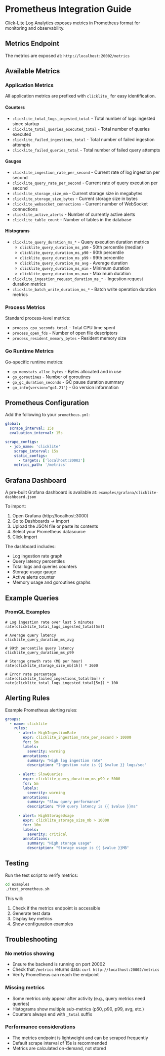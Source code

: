 # Prometheus Integration Guide

Click-Lite Log Analytics exposes metrics in Prometheus format for monitoring and observability.

## Metrics Endpoint

The metrics are exposed at: `http://localhost:20002/metrics`

## Available Metrics

### Application Metrics

All application metrics are prefixed with `clicklite_` for easy identification.

#### Counters
- `clicklite_total_logs_ingested_total` - Total number of logs ingested since startup
- `clicklite_total_queries_executed_total` - Total number of queries executed
- `clicklite_failed_ingestions_total` - Total number of failed ingestion attempts
- `clicklite_failed_queries_total` - Total number of failed query attempts

#### Gauges
- `clicklite_ingestion_rate_per_second` - Current rate of log ingestion per second
- `clicklite_query_rate_per_second` - Current rate of query execution per second
- `clicklite_storage_size_mb` - Current storage size in megabytes
- `clicklite_storage_size_bytes` - Current storage size in bytes
- `clicklite_websocket_connections` - Current number of WebSocket connections
- `clicklite_active_alerts` - Number of currently active alerts
- `clicklite_table_count` - Number of tables in the database

#### Histograms
- `clicklite_query_duration_ms_*` - Query execution duration metrics
  - `clicklite_query_duration_ms_p50` - 50th percentile (median)
  - `clicklite_query_duration_ms_p90` - 90th percentile
  - `clicklite_query_duration_ms_p99` - 99th percentile
  - `clicklite_query_duration_ms_avg` - Average duration
  - `clicklite_query_duration_ms_min` - Minimum duration
  - `clicklite_query_duration_ms_max` - Maximum duration
- `clicklite_ingestion_request_duration_ms_*` - Ingestion request duration metrics
- `clicklite_batch_write_duration_ms_*` - Batch write operation duration metrics

### Process Metrics

Standard process-level metrics:
- `process_cpu_seconds_total` - Total CPU time spent
- `process_open_fds` - Number of open file descriptors
- `process_resident_memory_bytes` - Resident memory size

### Go Runtime Metrics

Go-specific runtime metrics:
- `go_memstats_alloc_bytes` - Bytes allocated and in use
- `go_goroutines` - Number of goroutines
- `go_gc_duration_seconds` - GC pause duration summary
- `go_info{version="go1.21"}` - Go version information

## Prometheus Configuration

Add the following to your `prometheus.yml`:

```yaml
global:
  scrape_interval: 15s
  evaluation_interval: 15s

scrape_configs:
  - job_name: 'clicklite'
    scrape_interval: 15s
    static_configs:
      - targets: ['localhost:20002']
    metrics_path: '/metrics'
```

## Grafana Dashboard

A pre-built Grafana dashboard is available at:
`examples/grafana/clicklite-dashboard.json`

To import:
1. Open Grafana (http://localhost:3000)
2. Go to Dashboards → Import
3. Upload the JSON file or paste its contents
4. Select your Prometheus datasource
5. Click Import

The dashboard includes:
- Log ingestion rate graph
- Query latency percentiles
- Total logs and queries counters
- Storage usage gauge
- Active alerts counter
- Memory usage and goroutines graphs

## Example Queries

### PromQL Examples

```promql
# Log ingestion rate over last 5 minutes
rate(clicklite_total_logs_ingested_total[5m])

# Average query latency
clicklite_query_duration_ms_avg

# 99th percentile query latency
clicklite_query_duration_ms_p99

# Storage growth rate (MB per hour)
rate(clicklite_storage_size_mb[1h]) * 3600

# Error rate percentage
rate(clicklite_failed_ingestions_total[5m]) / rate(clicklite_total_logs_ingested_total[5m]) * 100
```

## Alerting Rules

Example Prometheus alerting rules:

```yaml
groups:
  - name: clicklite
    rules:
      - alert: HighIngestionRate
        expr: clicklite_ingestion_rate_per_second > 10000
        for: 5m
        labels:
          severity: warning
        annotations:
          summary: "High log ingestion rate"
          description: "Ingestion rate is {{ $value }} logs/sec"
      
      - alert: SlowQueries
        expr: clicklite_query_duration_ms_p99 > 5000
        for: 5m
        labels:
          severity: warning
        annotations:
          summary: "Slow query performance"
          description: "P99 query latency is {{ $value }}ms"
      
      - alert: HighStorageUsage
        expr: clicklite_storage_size_mb > 10000
        for: 10m
        labels:
          severity: critical
        annotations:
          summary: "High storage usage"
          description: "Storage usage is {{ $value }}MB"
```

## Testing

Run the test script to verify metrics:

```bash
cd examples
./test_prometheus.sh
```

This will:
1. Check if the metrics endpoint is accessible
2. Generate test data
3. Display key metrics
4. Show configuration examples

## Troubleshooting

### No metrics showing
- Ensure the backend is running on port 20002
- Check that `/metrics` returns data: `curl http://localhost:20002/metrics`
- Verify Prometheus can reach the endpoint

### Missing metrics
- Some metrics only appear after activity (e.g., query metrics need queries)
- Histograms show multiple sub-metrics (p50, p90, p99, avg, etc.)
- Counters always end with `_total` suffix

### Performance considerations
- The metrics endpoint is lightweight and can be scraped frequently
- Default scrape interval of 15s is recommended
- Metrics are calculated on-demand, not stored